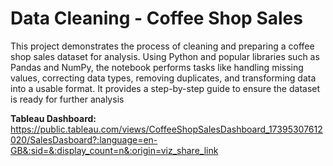 # Data Cleaning - Coffee Shop Sales
This project demonstrates the process of cleaning and preparing a coffee shop sales dataset for analysis. Using Python and popular libraries such as Pandas and NumPy, the notebook performs tasks like handling missing values, correcting data types, removing duplicates, and transforming data into a usable format. It provides a step-by-step guide to ensure the dataset is ready for further analysis

**Tableau Dashboard:** https://public.tableau.com/views/CoffeeShopSalesDashboard_17395307612020/SalesDasboard?:language=en-GB&:sid=&:display_count=n&:origin=viz_share_link
